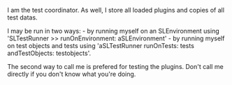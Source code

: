 I am the test coordinator. As well, I store all loaded plugins and copies of all test datas.

I may be run in two ways: 
	- by running myself on an SLEnvironment using 
	  'SLTestRunner >> runOnEnvironment: aSLEnvironment' 
	- by running myself on test objects and tests using 
	  'aSLTestRunner runOnTests: tests andTestObjects: testobjects'.

The second way to call me is prefered for testing the plugins. Don't call me directly if you don't know what you're doing.